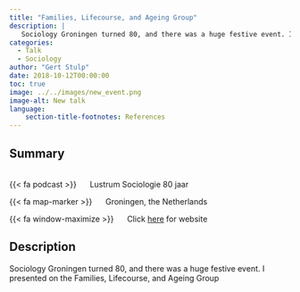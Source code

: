 ```yaml
---
title: "Families, Lifecourse, and Ageing Group"
description: |
   Sociology Groningen turned 80, and there was a huge festive event. I presented on the Families, Lifecourse, and Ageing Group
categories:
  - Talk
  - Sociology
author: "Gert Stulp"
date: 2018-10-12T00:00:00
toc: true
image: ../../images/new_event.png
image-alt: New talk
language: 
    section-title-footnotes: References
---
```



## Summary 
<br>
{{< fa podcast >}} &nbsp;&nbsp;&nbsp;&nbsp; Lustrum Sociologie 80 jaar

{{< fa map-marker >}} &nbsp;&nbsp;&nbsp;&nbsp; Groningen, the Netherlands

{{< fa window-maximize >}} &nbsp;&nbsp;&nbsp;&nbsp; Click [here](https://www.rug.nl/gmw/sociologie/80jaar/er-gaat-niets-boven-de-groningse-sociologie) for website



## Description

Sociology Groningen turned 80, and there was a huge festive event. I presented on the Families, Lifecourse, and Ageing Group

